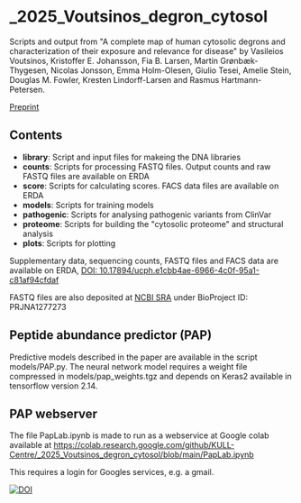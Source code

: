 # _2025_Voutsinos_degron_cytosol
Scripts and output from "A complete map of human cytosolic degrons and characterization of their exposure and relevance for disease"
by Vasileios Voutsinos, Kristoffer E. Johansson, Fia B. Larsen, Martin Grønbæk-Thygesen, Nicolas Jonsson, Emma Holm-Olesen, Giulio Tesei, Amelie Stein, Douglas M. Fowler, Kresten Lindorff-Larsen and Rasmus Hartmann-Petersen.

[Preprint](https://doi.org/10.1101/2025.05.10.653233)

Contents
--------
- **library**: Script and input files for makeing the DNA libraries
- **counts**: Scripts for processing FASTQ files. Output counts and raw FASTQ files are available on ERDA
- **score**: Scripts for calculating scores. FACS data files are available on ERDA
- **models**: Scripts for training models
- **pathogenic**: Scripts for analysing pathogenic variants from ClinVar
- **proteome**: Scripts for building the "cytosolic proteome" and structural analysis 
- **plots**: Scripts for plotting 

Supplementary data, sequencing counts, FASTQ files and FACS data are available on ERDA, [DOI: 10.17894/ucph.e1cbb4ae-6966-4c0f-95a1-c81af94cfdaf
](https://doi.org/10.17894/ucph.e1cbb4ae-6966-4c0f-95a1-c81af94cfdaf)

FASTQ files are also deposited at [NCBI SRA](https://www.ncbi.nlm.nih.gov/sra) under BioProject ID: PRJNA1277273

Peptide abundance predictor (PAP)
---------------------------------

Predictive models described in the paper are available in the script models/PAP.py. The neural network model requires a weight file compressed in models/pap_weights.tgz and depends on Keras2 available in tensorflow version 2.14.

PAP webserver
-------------

The file PapLab.ipynb is made to run as a webservice at Google colab available at
https://colab.research.google.com/github/KULL-Centre/_2025_Voutsinos_degron_cytosol/blob/main/PapLab.ipynb

This requires a login for Googles services, e.g. a gmail.

[![DOI](https://zenodo.org/badge/897328674.svg)](https://doi.org/10.5281/zenodo.16925278)
